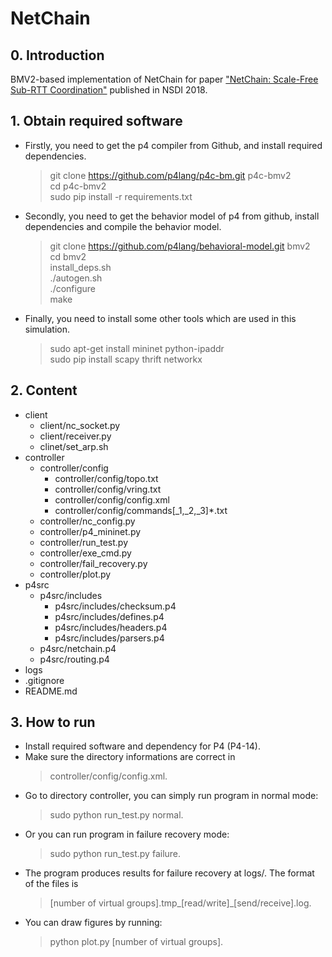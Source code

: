 # NetChain
## 0. Introduction<br>

BMV2-based implementation of NetChain for paper ["NetChain: Scale-Free Sub-RTT Coordination"](https://www.usenix.org/conference/nsdi18/presentation/jin) published in NSDI 2018.

## 1. Obtain required software<br>
- Firstly, you need to get the p4 compiler from Github, and install required dependencies.<br>
  > git clone https://github.com/p4lang/p4c-bm.git p4c-bmv2<br>
  > cd p4c-bmv2<br>
  > sudo pip install -r requirements.txt<br>
- Secondly, you need to get the behavior model of p4 from github, install dependencies and compile the behavior model.<br>
  > git clone https://github.com/p4lang/behavioral-model.git bmv2<br>
  > cd bmv2<br>
  > install_deps.sh<br>
  > ./autogen.sh<br>
  > ./configure<br>
  > make<br>
- Finally, you need to install some other tools which are used in this simulation.<br>
  > sudo apt-get install mininet python-ipaddr<br>
  > sudo pip install scapy thrift networkx<br>

## 2. Content<br>
   - client<br>
     - client/nc_socket.py<br>
     - client/receiver.py<br>
     - clinet/set_arp.sh<br>
   - controller<br>
     - controller/config<br>
       - controller/config/topo.txt<br>
       - controller/config/vring.txt<br>
       - controller/config/config.xml<br>
       - controller/config/commands[_1,_2,_3]*.txt<br>
     - controller/nc_config.py<br>
     - controller/p4_mininet.py<br>
     - controller/run_test.py<br>
     - controller/exe_cmd.py<br>
     - controller/fail_recovery.py<br>
     - controller/plot.py<br>
   - p4src<br>
     - p4src/includes<br>
       - p4src/includes/checksum.p4<br>
       - p4src/includes/defines.p4<br>
       - p4src/includes/headers.p4<br>
       - p4src/includes/parsers.p4<br>
     - p4src/netchain.p4<br>
     - p4src/routing.p4<br>
   - logs<br>
   - .gitignore<br>
   - README.md<br>

## 3. How to run<br>
- Install required software and dependency for P4 (P4-14).<br>
- Make sure the directory informations are correct in
  > controller/config/config.xml.<br>
- Go to directory controller, you can simply run program in normal mode:
  > sudo python run_test.py normal.
- Or you can run program in failure recovery mode:
  > sudo python run_test.py failure.
- The program produces results for failure recovery at logs/. The format of the files is
  > [number of virtual groups].tmp_[read/write]_[send/receive].log.
- You can draw figures by running:
  > python plot.py [number of virtual groups].
